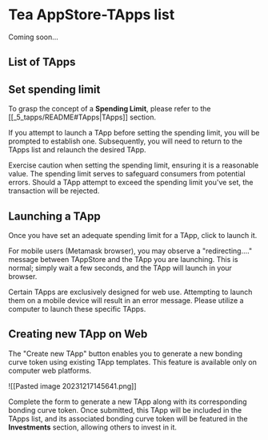 
# Tea AppStore-TApps list

Coming soon...

## List of TApps

## Set spending limit

To grasp the concept of a **Spending Limit**, please refer to the [[_5_tapps/README#TApps|TApps]] section.

If you attempt to launch a TApp before setting the spending limit, you will be prompted to establish one. Subsequently, you will need to return to the TApps list and relaunch the desired TApp.

Exercise caution when setting the spending limit, ensuring it is a reasonable value. The spending limit serves to safeguard consumers from potential errors. Should a TApp attempt to exceed the spending limit you've set, the transaction will be rejected.

## Launching a TApp

Once you have set an adequate spending limit for a TApp, click to launch it.

For mobile users (Metamask browser), you may observe a "redirecting...." message between TAppStore and the TApp you are launching. This is normal; simply wait a few seconds, and the TApp will launch in your browser.

Certain TApps are exclusively designed for web use. Attempting to launch them on a mobile device will result in an error message. Please utilize a computer to launch these specific TApps.

## Creating new TApp on Web

The "Create new TApp" button enables you to generate a new bonding curve token using existing TApp templates. This feature is available only on computer web platforms.

![[Pasted image 20231217145641.png]]

Complete the form to generate a new TApp along with its corresponding bonding curve token. Once submitted, this TApp will be included in the TApps list, and its associated bonding curve token will be featured in the **Investments** section, allowing others to invest in it.




